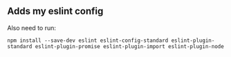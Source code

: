 Adds my eslint config
---------------------

Also need to run:

    npm install --save-dev eslint eslint-config-standard eslint-plugin-standard eslint-plugin-promise eslint-plugin-import eslint-plugin-node
